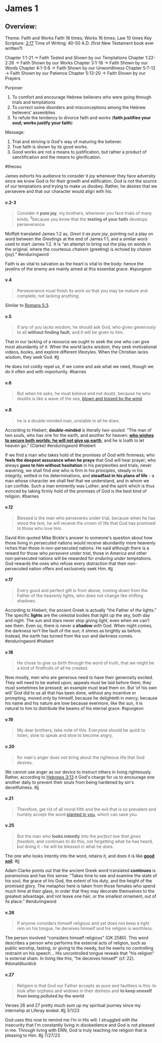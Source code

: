 # James 1

## Overview:
Theme: Faith and Works
Faith 16 times; Works 16 times; Law 10 times
Key Scripture: [2:17](James2.md#v.17)
Time of Writing: 40-50 A.D. (first New Testament book ever written?)

Chapter 1:1-21 → Faith Tested and Shown by our Temptations
Chapter 1:22-2:26 → Faith Shown by our Works
Chapter 3:1-18 → Faith Shown by our Words
Chapter 4:1-5:6 → Faith Shown by our Unworldliness
Chapter 5:7-12 → Faith Shown by our Patience
Chapter 5:13-20 → Faith Shown by our Prayers

Purpose:
1. To comfort and encourage Hebrew believers who were going through trials and temptations
2. To correct some disorders and misconceptions among the Hebrew believers' assemblies
3. To refute the tendency to divorce faith and works (**faith justifies your soul; works justify your faith**)

Message:
1. Trial and striving is God's way of maturing the believer.
2. True faith is shown by its good works.
3. Good works are not a means to justification, but rather a product of sanctification and the means to glorification.

#theosu 

James exhorts his audience to consider it joy whenever they face adversity since we know God is for their growth and edification. God is not the source of our temptations and trying to make us disobey. Rather, he desires that we persevere and that our character would align with his.

#### v.2-3
>Consider it **pure joy**, my brothers, whenever you face trials of many kinds, <sup>3</sup>because you know that the **testing of your faith** develops perseverance.

Moffatt translated James 1:2 as, _Greet it as pure joy_, pointing out a play on word between the _Greetings_ at the end of James 1:1, and a similar word used to start James 1:2. It is “an attempt to bring out the play on words in the original, where the courteous _chairein_ (greeting) is echoed by _charan_ (joy).”
#enduringword 

Faith is as vital to salvation as the heart is vital to the body: hence the javelins of the enemy are mainly aimed at this essential grace.
#spurgeon 

#### v.4
>Perseverance must finish its work so that you may be mature and complete, not lacking anything.

Similar to [Romans 5:3](Romans5.md#v.3).

#### v.5
>If any of you lacks wisdom, he should ask God, who gives generously to all **without finding fault**, and it will be given to him.

That in our lacking of a resource we ought to seek the one who can give most abundantly of it. When the world lacks wisdom, they seek motivational videos, books, and explore different lifestyles. When the Christian lacks wisdom, they seek God.
#jj 

He does not coldly repel us, if we come and ask what we need, though we do it often and with importunity.
#barnes 

#### v.6
>But when he asks, he must believe and not doubt, because he who doubts is like a wave of the sea, [blown and tossed by the wind](Ephesians4#v.14).

#### v.8
>he is a double-minded man, unstable in all he does.

According to Hiebert, **double-minded** is literally _two-souled_. “The man of two souls, who has one for the earth, and another for heaven: [**who wishes to secure both worlds; he will not give up earth**](2Timothy4#v.10), and he is loath to let heaven go.” (Clarke)
#enduringword #hiebert 

If we find a man who takes hold of the promises of God with firmness; who **feels the deepest assurance when he prays** that God will hear prayer; who always **goes to him without hesitation** in his perplexities and trials, never wavering, we shall find one who is firm in his principles, steady in his integrity, settled in his determinations, and **steadfast in his plans of life** - a man whose character we shall feel that we understand, and in whom we can confide. Such a man eminently was Luther; and the spirit which is thus evinced by taking firmly hold of the promises of God is the best kind of religion.
#barnes 

#### v.12
>Blessed is the man who perseveres under trial, because when he has stood the test, he will receive the crown of life that God has promised to those who love him.

David Kim quoted Mike Bickle's answer to someone's question about how those living in persecuted nations would receive abundantly more heavenly riches than those in non-persecuted nations. He said although there is a reward for those who *persevere under trial*, those in America and other non-persecuted nations will be rewarded for *enduring under temptations*. God rewards the ones who refuse every distraction that their non-persecuted nation offers and exclusively seek Him.
#jj 

#### v.17
>Every good and perfect gift is from above, coming down from the Father of the heavenly lights, who does not change like shifting shadows.

According to Hiebert, the ancient Greek is actually “the Father of _the_ lights.” The specific **lights** are the celestial bodies that light up the sky, both day and night. The sun and stars never stop giving light, even when we can’t see them. Even so, there is never a **shadow** with God. When night comes, the darkness isn’t the fault of the sun; it shines as brightly as before. Instead, the earth has turned from the sun and darkness comes.
#enduringword #hiebert 

#### v.18
>He chose to give us birth through the word of truth, that we might be a kind of firstfruits of all he created.

Now mostly, men who are generous need to have their generosity excited. They will need to be waited upon; appeals must be laid before them; they must sometimes be pressed; an example must lead them on. But ‘of his own will’ God did to us all that has been done, without any incentive or prompting, moved only by himself, because he delighteth in mercy; because his name and his nature are love because evermore, like the sun, it is natural to him to distribute the beams of his eternal grace.
#spurgeon 

#### v.19
>My dear brothers, take note of this: Everyone should be quick to listen, slow to speak and slow to become angry,

#### v.20
>for man's anger does not bring about the righteous life that God desires.

We cannot use anger as our device to instruct others in living righteously. Rather, according to [Hebrews 3:13](Hebrews3#v.13) it God's charge for us to encourage one another daliy to prevent their souls from being hardened by sin's deceitfulness.
#jj 

#### v.21
>Therefore, get rid of all moral filth and the evil that is so prevalent and humbly accept the word [planted in you](Luke8.md), which can save you.

#### v.25
>But the man who **looks intently** into the *perfect law that gives freedom*, and continues to do this, not forgetting what he has heard, but doing it - he will be blessed in what he does.

The one who looks intently into the word, retains it, and does it is like [**good soil**](Luke8.md#v.15).
#jj 

Adam Clarke points out that the ancient Greek word translated **continues** is _parameinas_ and has this sense: “Takes time to see and examine the state of his soul, the grace of his God, the extent of his duty, and the height of the promised glory. The metaphor here is taken from those females who spend much time at their glass, in order that they may decorate themselves to the greatest advantage, and not leave one hair, or the smallest ornament, out of its place.”
#enduringword 

#### v.26
>If anyone considers himself religious and yet does not keep a tight rein on his tongue, he deceives himself and his religion is worthless.

The person involved "considers himself religious" (GK 2580). This word describes a person who performs the external acts of religion, such as public worship, fasting, or giving to the needy, but he exerts no controlling restraint on his speech... His uncontrolled tongue reveals that "his religion" is external sham. In living like this, "he deceives himself" (cf. 22).
#donaldburdick

#### v.27
>Religion is that God our Father accepts as pure and faultless is this: to look after orphans and widows in their distress and **to keep oneself from being polluted by the world**.

Verses 26 and 27 pretty much sum up my spiritual journey since my internship at Liferay ended.
#jj  3/1/23

God uses this now to remind me I'm in His will. I struggled with the insecurity that I'm constantly living in disobedience and God is not pleased in me. Through living with ENN, God is truly teaching me religion that is pleasing to Him.
#jj 7/27/23

